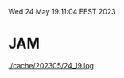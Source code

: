 Wed 24 May 19:11:04 EEST 2023
# JAM
<a href='./cache/202305/24_19.log'>./cache/202305/24_19.log</a>
